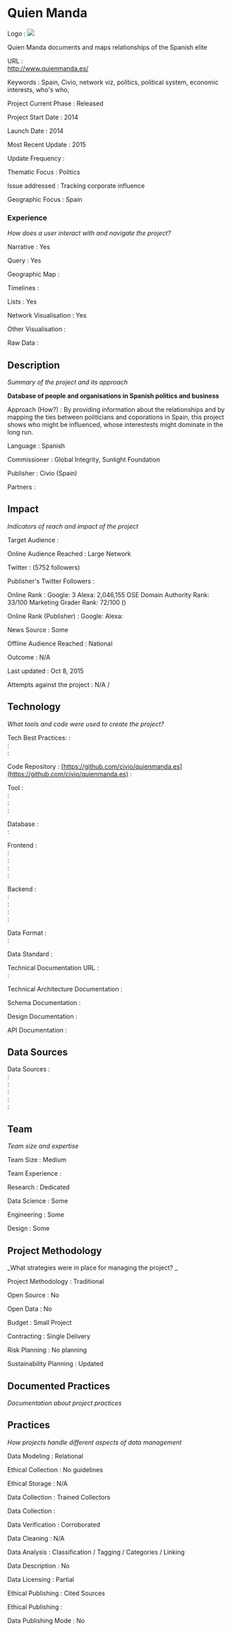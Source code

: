 # Quien Manda



Logo
:   ![](http://www.quienmanda.es/images/facebook_avatar.png)

Quien Manda documents and maps relationships of the Spanish elite

URL
:   
http://www.quienmanda.es/


Keywords
:   Spain, Civio, network viz, politics, political system, economic interests, who&#39;s who, 



Project Current Phase
:   Released

    

Project Start Date
:   2014



Launch Date
:   2014



Most Recent Update
:   2015



Update Frequency
:   



Thematic Focus
:   Politics



Issue addressed
:   Tracking corporate influence



Geographic Focus
:   Spain


### Experience

_How does a user interact with and navigate the project?_

Narrative
:   Yes 

Query
:   Yes 

Geographic Map
:     

Timelines
:    

Lists
:   Yes 

Network Visualisation
:   Yes

Other Visualisation
:   

Raw Data 
:   

## Description

_Summary of the project and its approach_

__Database of people and organisations in Spanish politics and business__


Approach (How?)
:   By providing information about the relationships and by mapping the ties between politicians and coporations in Spain, this project shows who might be influenced, whose interestests might dominate in the long run.



Language
:   Spanish



Commissioner
:   Global Integrity, Sunlight Foundation



Publisher
:   Civio (Spain)



Partners
:   


## Impact

_Indicators of reach and impact of the project_


Target Audience
:   



Online Audience Reached
:   Large Network



Twitter
:    (5752 followers)



Publisher's Twitter Followers
:   



Online Rank
:    Google:   3   Alexa:   2,046,155  OSE Domain Authority Rank:   33/100 Marketing Grader Rank:   72/100 ()


Online Rank (Publisher)
:    Google:     Alexa:   



News Source
:   Some



Offline Audience Reached
:   National



Outcome
:   N/A



Last updated
:   Oct 8, 2015


Attempts against the project
:   N/A  / 


## Technology

_What tools and code were used to create the project?_

Tech Best Practices:
:    
:     
:    

Code Repository
:   [https://github.com/civio/quienmanda.es](https://github.com/civio/quienmanda.es)
:   []()

Tool
:   
:   
:   
:   

Database
:   
:   

Frontend
:   
:   
:   
:   
:   

Backend
:   
:   
:   
:   
:   

Data Format
:   
:   

Data Standard
:   

Technical Documentation URL
:   
:   

Technical Architecture Documentation
:   

Schema Documentation
:   

Design Documentation
:   

API Documentation
:   


## Data Sources

Data Sources
:   
:   
:   
:   
:   
:   

## Team

_Team size and expertise_

Team Size
:   Medium



Team Experience
:    

Research
:   Dedicated 

Data Science
:   Some 

Engineering
:    Some

Design
:   Some


## Project Methodology

_What strategies were in place for managing the project? _

Project Methodology
:   Traditional



Open Source
:   No



Open Data
:   No



Budget
:   Small Project


Contracting
:   Single Delivery



Risk Planning
:   No planning



Sustainability Planning
:   Updated


## Documented Practices

_Documentation about project practices_

 
 

 


 



## Practices

_How projects handle different aspects of data management_


Data Modeling
:   Relational



Ethical Collection
:   No guidelines



Ethical Storage
:   N/A



Data Collection
:   Trained Collectors



Data Collection
:   



Data Verification
:   Corroborated



Data Cleaning
:   N/A



Data Analysis
:   Classification / Tagging / Categories / Linking



Data Description
:   No



Data Licensing
:   Partial



Ethical Publishing
:   Cited Sources



Ethical Publishing
:   



Data Publishing Mode
:   No
